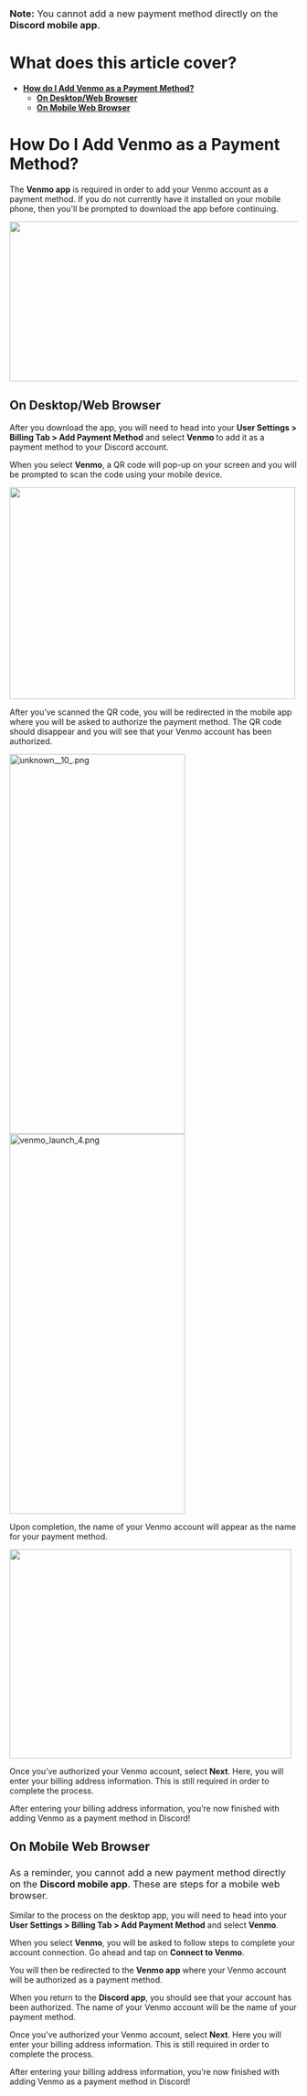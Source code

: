 <h3><span style="font-weight: 400;"><strong>Note:</strong> You cannot add a new payment method directly on the <strong>Discord mobile app</strong>.</span></h3>
<h1><strong>What does this article cover? </strong></h1>
<ul>
    <li>
        <a href="#h_01GDK2YZWAX228HDAKAYK7737H" target="_self"><strong>How do I Add Venmo as a Payment Method?</strong></a>
        <ul>
            <li><a href="#h_01GDKADKBZJJ8FESKYW7SXFJRD" target="_self"><strong>On Desktop/Web Browser</strong></a></li>
            <li><a href="#h_01GDK3DRZ6JRE0EWNMH63DE1DY" target="_self"><strong>On Mobile Web Browser</strong></a></li>
        </ul>
    </li>
</ul>
<h1 id="h_01GDK2YZWAX228HDAKAYK7737H"><strong>How Do I Add Venmo as a Payment Method? </strong></h1>
<p><span style="font-weight: 400;">The </span><strong>Venmo app</strong><span style="font-weight: 400;"> is required in order to add your Venmo account as a payment method. If you do not currently have it installed on your mobile phone, then you'll be prompted to download the app before continuing.</span></p>
<p class="wysiwyg-text-align-center"><span style="font-weight: 400;"><img src="https://cdn.discordapp.com/attachments/908780812479115296/1022555490653323295/venmo_launch_0a.png" width="605" height="280"></span></p>
<h2 id="h_01GDKADKBZJJ8FESKYW7SXFJRD"><strong>On Desktop/Web Browser</strong></h2>
<p><span style="font-weight: 400;">After you download the app, </span><span style="font-weight: 400;">you will need to head into your </span><strong>User Settings &gt; Billing Tab &gt; Add Payment Method</strong><span style="font-weight: 400;"> and select </span><strong>Venmo </strong>to add it as a payment method to your Discord account.</p>
<p><span style="font-weight: 400;">When you select </span><strong>Venmo</strong><span style="font-weight: 400;">, a QR code will pop-up on your screen and you will be prompted to scan the code using your mobile device. </span></p>
<p class="wysiwyg-text-align-center"><span style="font-weight: 400;"><img src="https://cdn.discordapp.com/attachments/908780812479115296/1022555943357136977/unknown.png" width="500" height="371"></span></p>
<p><span style="font-weight: 400;">After you’ve scanned the QR code, you will be redirected in the mobile app where you will be asked to authorize the payment method. The QR code should disappear and you will see that your Venmo account has been authorized.</span></p>
<p class="wysiwyg-text-align-center"><span style="font-weight: 400;"><img style="font-family: -apple-system, BlinkMacSystemFont, 'Segoe UI', Helvetica, Arial, sans-serif;" src="https://support.discord.com/hc/article_attachments/9070184857879/unknown__10_.png" alt="unknown__10_.png" width="307" height="665"> <img src="https://support.discord.com/hc/article_attachments/9070146527767/venmo_launch_4.png" alt="venmo_launch_4.png" width="307" height="665"></span></p>
<p><span style="font-weight: 400;">Upon completion, the name of your Venmo account will appear as the name for your payment method.</span></p>
<p class="wysiwyg-text-align-center"><span style="font-weight: 400;"><img src="https://cdn.discordapp.com/attachments/908780812479115296/1022556953601388635/unknown.png" width="493" height="366"></span></p>
<p><span style="font-weight: 400;">Once you’ve authorized your Venmo account, select </span><strong>Next</strong><span style="font-weight: 400;">. Here, you will enter your billing address information. This is still required in order to complete the process. </span></p>
<p><span style="font-weight: 400;">After entering your billing address information, you’re now finished with adding Venmo as a payment method in Discord!</span></p>
<h2 id="h_01GDK3DRZ6JRE0EWNMH63DE1DY"><strong>On Mobile Web Browser</strong></h2>
<h3>
    <span style="font-weight: 400;">As a reminder, you cannot add a new payment method directly on the </span><strong>Discord mobile app</strong><span style="font-weight: 400;">. These are steps for a mobile web browser.</span>
</h3>
<p><span style="font-weight: 400;">Similar to the process on the desktop app, you will need to head into your </span><strong>User Settings &gt; Billing Tab &gt; Add Payment Method</strong><span style="font-weight: 400;"> and select </span><strong>Venmo</strong><span style="font-weight: 400;">.</span></p>
<p><span style="font-weight: 400;">When you select </span><strong>Venmo</strong><span style="font-weight: 400;">, you will be asked to follow steps to complete your account connection. Go ahead and tap on </span><strong>Connect to Venmo</strong><span style="font-weight: 400;">.</span></p>
<p><span style="font-weight: 400;">You will then be redirected to the </span><strong>Venmo app</strong><span style="font-weight: 400;"> where your Venmo account will be authorized as a payment method. </span></p>
<p><span style="font-weight: 400;">When you return to the </span><strong>Discord app</strong><span style="font-weight: 400;">, you should see that your account has been authorized. The name of your Venmo account will be the name of your payment method.</span></p>
<p><span style="font-weight: 400;">Once you’ve authorized your Venmo account, select </span><strong>Next</strong><span style="font-weight: 400;">. Here you will enter your billing address information. This is still required in order to complete the process.</span></p>
<p><span style="font-weight: 400;">After entering your billing address information, you’re now finished with adding Venmo as a payment method in Discord!</span></p>